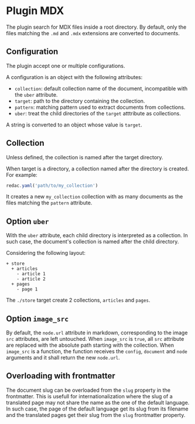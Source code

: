 
# Plugin MDX

The plugin search for MDX files inside a root directory. By default, only the files
matching the `.md` and `.mdx` extensions are converted to documents.

## Configuration

The plugin accept one or multiple configurations.

A configuration is an object with the following attributes:

- `collection`: default collection name of the document, incompatible with the
  `uber` attribute.
- `target`: path to the directory containing the collection.
- `pattern`: matching pattern used to extract documents from collections.
- `uber`: treat the child directories of the `target` atttribute as collections.

A string is converted to an object whose value is `target`.

## Collection

Unless defined, the collection is named after the target directory.

When target is a directory, a collection named after the directory is created. For example:

```js
redac.yaml('path/to/my_collection')
```

It creates a new `my_collection` collection with as many documents as the files matching the `pattern` attribute.

## Option `uber`

With the `uber` attribute, each child directory is interpreted as a collection. In such case, the document's collection is named after the child directory.

Considering the following layout:

```text
+ store
  + articles
    - article 1
    - article 2
  + pages
    - page 1
```

The `./store` target create 2 collections, `articles` and `pages`.

## Option `image_src`

By default, the `node.url` attribute in markdown, corresponding to the image `src` attributes, are left untouched. When `image_src` is `true`, all `src` attribute are replaced with the absolute path starting with the collection. When `image_src` is a function, the function receives the `config`, `document` and `node` arguments and it shall return the new `node.url`.

## Overloading with frontmatter

The document slug can be overloaded from the `slug` property in the frontmatter. This is usefull for internationalization where the slug of a translated page may not share the name as the one of the default language. In such case, the page of the default language get its slug from its filename and the translated pages get their slug from the `slug` frontmatter property.
